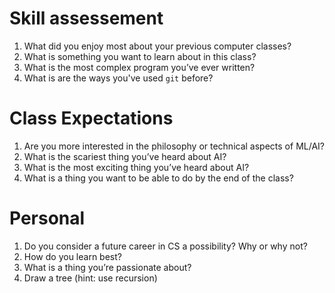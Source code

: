 # Skill assessement
1. What did you enjoy most about your previous computer classes?
2. What is something you want to learn about in this class?
3. What is the most complex program you’ve ever written?
4. What is are the ways you've used `git` before?

# Class Expectations
1. Are you more interested in the philosophy or technical aspects of ML/AI?
2. What is the scariest thing you’ve heard about AI?
3. What is the most exciting thing you’ve heard about AI?
4. What is a thing you want to be able to do by the end of the class?

# Personal
1. Do you consider a future career in CS a possibility? Why or why not?
2. How do you learn best?
3. What is a thing you’re passionate about?
4. Draw a tree (hint: use recursion)

